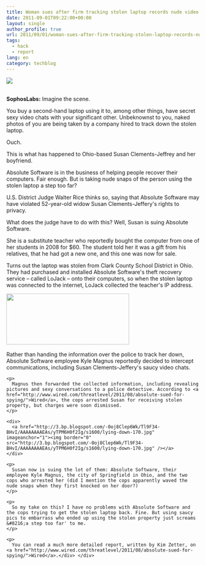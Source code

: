 ```yaml
---
title: Woman sues after firm tracking stolen laptop records nude video chats
date: 2011-09-01T09:22:00+00:00
layout: single
author_profile: true
url: 2011/09/01/woman-sues-after-firm-tracking-stolen-laptop-records-nude-video-chats/
tags:
  - hack
  - report
lang: en
category: techblog
---
```

<div dir="ltr" trbidi="on">
  <div>
    <a href="http://1.bp.blogspot.com/-b0lc6wid4Eg/Tl9Fvkh33YI/AAAAAAAAEAo/Z2znkCpjGA0/s1600/late-night-webcam-170.jpg" imageanchor="1"><img border="0" src="http://1.bp.blogspot.com/-b0lc6wid4Eg/Tl9Fvkh33YI/AAAAAAAAEAo/Z2znkCpjGA0/s1600/late-night-webcam-170.jpg" /></a>
  </div>
  
  <p>
    <span></span><br /><b>SophosLabs:</b> Imagine the scene.
  </p>
  
  <p>
    You buy a second-hand laptop using it to, among other things, have secret sexy video chats with your significant other. Unbeknownst to you, naked photos of you are being taken by a company hired to track down the stolen laptop.
  </p>
  
  <p>
    Ouch.
  </p>
  
  <p>
    This is what has happened to Ohio-based Susan Clements-Jeffrey and her boyfriend.
  </p>
  
  <p>
    Absolute Software is in the business of helping people recover their computers. Fair enough. But is taking nude snaps of the person using the stolen laptop a step too far?
  </p>
  
  <p>
    U.S. District Judge Walter Rice thinks so, saying that Absolute Software may have violated 52-year-old widow Susan Clements-Jeffery's rights to privacy.
  </p>
  
  <p>
    What does the judge have to do with this? Well, Susan is suing Absolute Software.
  </p>
  
  <p>
    She is a substitute teacher who reportedly bought the computer from one of her students in 2008 for $60. The student told her it was a gift from his relatives, that he had got a new one, and this one was now for sale.
  </p>
  
  <p>
    Turns out the laptop was stolen from Clark County School District in Ohio. They had purchased and installed Absolute Software's theft recovery service &#8211; called LoJack &#8211; onto their computers, so when the stolen laptop was connected to the internet, LoJack collected the teacher's IP address.
  </p>
  
  <div>
  </div>
  
  <div>
    <a href="http://4.bp.blogspot.com/-KjvFnMz9vCw/Tl9FjRB5wgI/AAAAAAAAEAk/91OfdAZuII8/s1600/lojack_ad.jpg" imageanchor="1"><img border="0" height="133" src="http://4.bp.blogspot.com/-KjvFnMz9vCw/Tl9FjRB5wgI/AAAAAAAAEAk/91OfdAZuII8/s320/lojack_ad.jpg" width="320" /></a>
  </div>
  
  <div>
  </div>
  
  <div>
    <br />Rather than handing the information over the police to track her down, Absolute Software employee Kyle Magnus reportedly decided to intercept communications, including Susan Clements-Jeffery's saucy video chats.</p> 
    
    <p>
      Magnus then forwarded the collected information, including revealing pictures and sexy conversations to a police detective. According to <a href="http://www.wired.com/threatlevel/2011/08/absolute-sued-for-spying/">Wired</a>, the cops arrested Susan for receiving stolen property, but charges were soon dismissed.
    </p>
    
    <div>
      <a href="http://3.bp.blogspot.com/-0oj8Clep6Wk/Tl9F34-BHvI/AAAAAAAAEAs/yTPM6H0f2Ig/s1600/lying-down-170.jpg" imageanchor="1"><img border="0" src="http://3.bp.blogspot.com/-0oj8Clep6Wk/Tl9F34-BHvI/AAAAAAAAEAs/yTPM6H0f2Ig/s1600/lying-down-170.jpg" /></a>
    </div>
    
    <p>
      Susan now is suing the lot of them: Absolute Software, their employee Kyle Magnus, the city of Springfield in Ohio, and the two cops who arrested her (did I mention the cops apparently waved the nude snaps when they first knocked on her door?)
    </p>
    
    <p>
      So my take on this? I have no problems with Absolute Software and the cops trying to get the stolen laptop back. Fine. But using saucy pics to embarrass who ended up using the stolen property just screams &#8216;a step too far' to me.
    </p>
    
    <p>
      You can read a much more detailed report, written by Kim Zetter, on <a href="http://www.wired.com/threatlevel/2011/08/absolute-sued-for-spying/">Wired</a>.</div> </div>